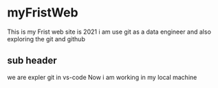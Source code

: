 # myFristWeb

This is my Frist web site
is 2021 i am use git as a data engineer
and also exploring the git and github

## sub header

we are expler git in vs-code
Now i am working in my local machine
